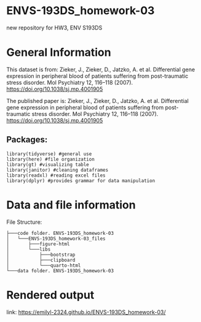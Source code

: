# ENVS-193DS_homework-03

new repository for HW3, ENV S193DS

# General Information

This dataset is from: Zieker, J., Zieker, D., Jatzko, A. et al. Differential gene expression in peripheral blood of patients suffering from post-traumatic stress disorder. Mol Psychiatry 12, 116–118 (2007). <https://doi.org/10.1038/sj.mp.4001905>

The published paper is: Zieker, J., Zieker, D., Jatzko, A. et al. Differential gene expression in peripheral blood of patients suffering from post-traumatic stress disorder. Mol Psychiatry 12, 116–118 (2007). <https://doi.org/10.1038/sj.mp.4001905>

## Packages:

```{r, message=FALSE, warning=FALSE}
library(tidyverse) #general use
library(here) #file organization
library(gt) #visualizing table
library(janitor) #cleaning dataframes
library(readxl) #reading excel files
library(dplyr) #provides grammar for data manipulation
```

# Data and file information

File Structure:

```{r}
├───code folder. ENVS-193DS_homework-03
│   └───ENVS-193DS_homework-03_files
│       ├───figure-html
│       └───libs
│           ├───bootstrap
│           ├───clipboard
│           └───quarto-html
└───data folder. ENVS-193DS_homework-03
```

# Rendered output

link: https://emilyl-2324.github.io/ENVS-193DS_homework-03/ 
